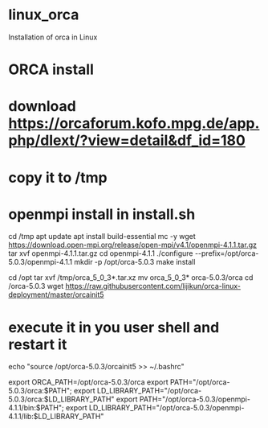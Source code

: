 # linux_orca
Installation of orca in Linux

# ORCA install

# download https://orcaforum.kofo.mpg.de/app.php/dlext/?view=detail&df_id=180
# copy it to /tmp

# openmpi install in install.sh
cd /tmp
apt update
apt install build-essential mc -y
wget https://download.open-mpi.org/release/open-mpi/v4.1/openmpi-4.1.1.tar.gz
tar xvf openmpi-4.1.1.tar.gz
cd openmpi-4.1.1
./configure --prefix=/opt/orca-5.0.3/openmpi-4.1.1
mkdir -p /opt/orca-5.0.3
make install

cd /opt
tar xvf /tmp/orca_5_0_3*.tar.xz
mv orca_5_0_3* orca-5.0.3/orca
cd /orca-5.0.3
wget https://raw.githubusercontent.com/lijikun/orca-linux-deployment/master/orcainit5

# execute it in you user shell and restart it
echo "source /opt/orca-5.0.3/orcainit5 >> ~/.bashrc"

export ORCA_PATH=/opt/orca-5.0.3/orca
export PATH="/opt/orca-5.0.3/orca:$PATH"; export LD_LIBRARY_PATH="/opt/orca-5.0.3/orca:$LD_LIBRARY_PATH"
export PATH="/opt/orca-5.0.3/openmpi-4.1.1/bin:$PATH"; export LD_LIBRARY_PATH="/opt/orca-5.0.3/openmpi-4.1.1/lib:$LD_LIBRARY_PATH"
